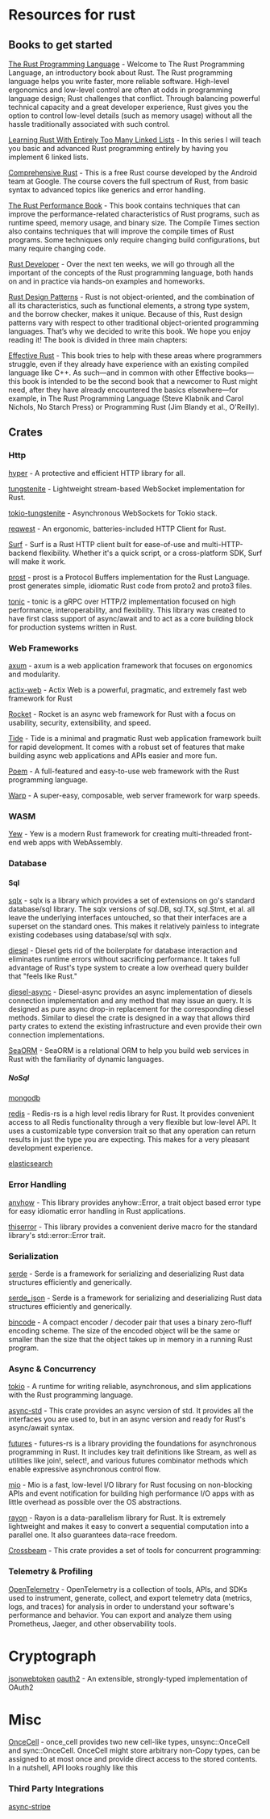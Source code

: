 # Resources for rust

## Books to get started
[The Rust Programming Language](https://doc.rust-lang.org/book/) - Welcome to The Rust Programming Language, an introductory book about Rust. The Rust programming language helps you write faster, more reliable software. High-level ergonomics and low-level control are often at odds in programming language design; Rust challenges that conflict. Through balancing powerful technical capacity and a great developer experience, Rust gives you the option to control low-level details (such as memory usage) without all the hassle traditionally associated with such control.

[Learning Rust With Entirely Too Many Linked Lists](https://rust-unofficial.github.io/too-many-lists/index.html#learn-rust-with-entirely-too-many-linked-lists) - In this series I will teach you basic and advanced Rust programming entirely by having you implement 6 linked lists.

[Comprehensive Rust](https://google.github.io/comprehensive-rust/index.html) - This is a free Rust course developed by the Android team at Google. The course covers the full spectrum of Rust, from basic syntax to advanced topics like generics and error handling.

[The Rust Performance Book](https://nnethercote.github.io/perf-book/title-page.html) - This book contains techniques that can improve the performance-related characteristics of Rust programs, such as runtime speed, memory usage, and binary size. The Compile Times section also contains techniques that will improve the compile times of Rust programs. Some techniques only require changing build configurations, but many require changing code.

[Rust Developer](https://robot-dreams-rust.mag.wiki/intro.html) - Over the next ten weeks, we will go through all the important of the concepts of the Rust programming language, both hands on and in practice via hands-on examples and homeworks.

[Rust Design Patterns](https://rust-unofficial.github.io/patterns/intro.html) - Rust is not object-oriented, and the combination of all its characteristics, such as functional elements, a strong type system, and the borrow checker, makes it unique. Because of this, Rust design patterns vary with respect to other traditional object-oriented programming languages. That’s why we decided to write this book. We hope you enjoy reading it! The book is divided in three main chapters:

[Effective Rust](https://effective-rust.com/title-page.html) - This book tries to help with these areas where programmers struggle, even if they already have experience with an existing compiled language like C++. As such—and in common with other Effective <Language> books—this book is intended to be the second book that a newcomer to Rust might need, after they have already encountered the basics elsewhere—for example, in The Rust Programming Language (Steve Klabnik and Carol Nichols, No Starch Press) or Programming Rust (Jim Blandy et al., O'Reilly).

## Crates

### Http
[hyper](https://github.com/hyperium/hyper) - A protective and efficient HTTP library for all.

[tungstenite](https://github.com/snapview/tungstenite-rs) - Lightweight stream-based WebSocket implementation for Rust.

[tokio-tungstenite](https://github.com/snapview/tokio-tungstenite) - Asynchronous WebSockets for Tokio stack.

[reqwest](https://github.com/seanmonstar/reqwest) - An ergonomic, batteries-included HTTP Client for Rust.

[Surf](https://github.com/http-rs/surf) - Surf is a Rust HTTP client built for ease-of-use and multi-HTTP-backend flexibility. Whether it's a quick script, or a cross-platform SDK, Surf will make it work.

[prost](https://github.com/tokio-rs/prost) - prost is a Protocol Buffers implementation for the Rust Language. prost generates simple, idiomatic Rust code from proto2 and proto3 files.

[tonic](https://github.com/hyperium/tonic) - tonic is a gRPC over HTTP/2 implementation focused on high performance, interoperability, and flexibility. This library was created to have first class support of async/await and to act as a core building block for production systems written in Rust.

### Web Frameworks

[axum](https://github.com/tokio-rs/axum) - axum is a web application framework that focuses on ergonomics and modularity.

[actix-web](https://github.com/actix/actix-web) - Actix Web is a powerful, pragmatic, and extremely fast web framework for Rust

[Rocket](https://github.com/rwf2/Rocket) - Rocket is an async web framework for Rust with a focus on usability, security, extensibility, and speed.

[Tide](https://github.com/http-rs/tide) - Tide is a minimal and pragmatic Rust web application framework built for rapid development. It comes with a robust set of features that make building async web applications and APIs easier and more fun.

[Poem](https://github.com/poem-web/poem) - A full-featured and easy-to-use web framework with the Rust programming language.

[Warp](https://github.com/seanmonstar/warp) - A super-easy, composable, web server framework for warp speeds.

### WASM
[Yew](https://github.com/yewstack/yew) - Yew is a modern Rust framework for creating multi-threaded front-end web apps with WebAssembly.

### Database
#### Sql
[sqlx](https://github.com/launchbadge/sqlx) - sqlx is a library which provides a set of extensions on go's standard database/sql library. The sqlx versions of sql.DB, sql.TX, sql.Stmt, et al. all leave the underlying interfaces untouched, so that their interfaces are a superset on the standard ones. This makes it relatively painless to integrate existing codebases using database/sql with sqlx.

[diesel](https://github.com/diesel-rs/diesel) - Diesel gets rid of the boilerplate for database interaction and eliminates runtime errors without sacrificing performance. It takes full advantage of Rust's type system to create a low overhead query builder that "feels like Rust."

[diesel-async](https://github.com/weiznich/diesel_async) - Diesel-async provides an async implementation of diesels connection implementation and any method that may issue an query. It is designed as pure async drop-in replacement for the corresponding diesel methods. Similar to diesel the crate is designed in a way that allows third party crates to extend the existing infrastructure and even provide their own connection implementations.

[SeaORM](https://github.com/SeaQL/sea-orm) - SeaORM is a relational ORM to help you build web services in Rust with the familiarity of dynamic languages.

##### NoSql
[mongodb](https://github.com/mongodb/mongo-rust-driver)

[redis](https://github.com/redis-rs/redis-rs) - Redis-rs is a high level redis library for Rust. It provides convenient access to all Redis functionality through a very flexible but low-level API. It uses a customizable type conversion trait so that any operation can return results in just the type you are expecting. This makes for a very pleasant development experience.

[elasticsearch](https://github.com/elastic/elasticsearch-rs)

### Error Handling
[anyhow](https://github.com/dtolnay/anyhow) - This library provides anyhow::Error, a trait object based error type for easy idiomatic error handling in Rust applications.

[thiserror](https://github.com/dtolnay/thiserror) - This library provides a convenient derive macro for the standard library's std::error::Error trait.

### Serialization
[serde](https://github.com/serde-rs/serde) - Serde is a framework for serializing and deserializing Rust data structures efficiently and generically.

[serde_json](https://github.com/serde-rs/json) - Serde is a framework for serializing and deserializing Rust data structures efficiently and generically.

[bincode](https://github.com/bincode-org/bincode) - A compact encoder / decoder pair that uses a binary zero-fluff encoding scheme. The size of the encoded object will be the same or smaller than the size that the object takes up in memory in a running Rust program.

### Async & Concurrency
[tokio](https://github.com/tokio-rs/tokio) - A runtime for writing reliable, asynchronous, and slim applications with the Rust programming language.

[async-std](https://github.com/async-rs/async-std) - This crate provides an async version of std. It provides all the interfaces you are used to, but in an async version and ready for Rust's async/await syntax.

[futures](https://github.com/rust-lang/futures-rs) - futures-rs is a library providing the foundations for asynchronous programming in Rust. It includes key trait definitions like Stream, as well as utilities like join!, select!, and various futures combinator methods which enable expressive asynchronous control flow.

[mio](https://github.com/tokio-rs/mio) - Mio is a fast, low-level I/O library for Rust focusing on non-blocking APIs and event notification for building high performance I/O apps with as little overhead as possible over the OS abstractions.

[rayon](https://github.com/rayon-rs/rayon) - Rayon is a data-parallelism library for Rust. It is extremely lightweight and makes it easy to convert a sequential computation into a parallel one. It also guarantees data-race freedom.

[Crossbeam](https://github.com/crossbeam-rs/crossbeam) - This crate provides a set of tools for concurrent programming:

### Telemetry & Profiling

[OpenTelemetry](https://github.com/open-telemetry/opentelemetry-rust) - OpenTelemetry is a collection of tools, APIs, and SDKs used to instrument, generate, collect, and export telemetry data (metrics, logs, and traces) for analysis in order to understand your software's performance and behavior. You can export and analyze them using Prometheus, Jaeger, and other observability tools.

# Cryptograph

[jsonwebtoken](https://github.com/Keats/jsonwebtoken)
[oauth2](https://github.com/ramosbugs/oauth2-rs) - An extensible, strongly-typed implementation of OAuth2

# Misc

[OnceCell](https://github.com/matklad/once_cell) - once_cell provides two new cell-like types, unsync::OnceCell and sync::OnceCell. OnceCell might store arbitrary non-Copy types, can be assigned to at most once and provide direct access to the stored contents. In a nutshell, API looks roughly like this

### Third Party Integrations

[async-stripe](https://github.com/arlyon/async-stripe)
